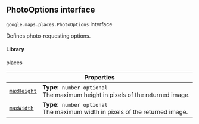 
<h2 id="PhotoOptions">PhotoOptions interface</h2>
<p>
<code><span itemprop="path">google.maps.places</span>.<span itemprop="name">PhotoOptions</span></code>
interface
</p>
<p>Defines photo-requesting options.</p>
<h4>Library</h4>
<p>places</p>
<div class="devsite-table-wrapper"><table class="properties responsive" summary="interface PhotoOptions - Properties">
<thead>
<tr><th colspan="2">Properties</th>
</tr></thead>
<tbody>
<tr id="PhotoOptions.maxHeight">
<td itemprop="property"><code><a class="secret-link" href="#PhotoOptions.maxHeight"><span>maxHeight</span></a></code></td>
<td><div><strong>Type:</strong>&nbsp; <code>number <span class="optional-type-annotation">optional</span></code></div>
<div class="desc">The maximum height in pixels of the returned image.</div></td>
</tr>
<tr id="PhotoOptions.maxWidth">
<td itemprop="property"><code><a class="secret-link" href="#PhotoOptions.maxWidth"><span>maxWidth</span></a></code></td>
<td><div><strong>Type:</strong>&nbsp; <code>number <span class="optional-type-annotation">optional</span></code></div>
<div class="desc">The maximum width in pixels of the returned image.</div></td>
</tr>
</tbody>
</table></div>
<script src="replace_links.js"></script>
